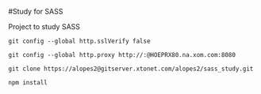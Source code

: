 #Study for SASS

Project to study SASS


```
git config --global http.sslVerify false

git config --global http.proxy http://:@HOEPRX80.na.xom.com:8080

git clone https://alopes2@gitserver.xtonet.com/alopes2/sass_study.git

npm install
```